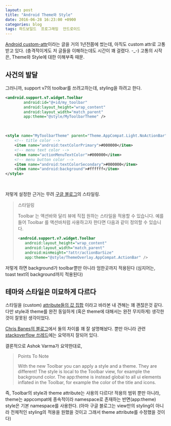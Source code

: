 ```yaml
---
layout: post
title: "Android Theme와 Style"
date: 2016-06-28 16:23:00 +0900
categories: blog
tags: 하드보일드  프로그래밍  안드로이드
---
```


[Android custom-attr](/blog/2015/07/01/android-custom-attr.html)이라는 글을 거의 1년전쯤에 썼는데, 아직도 custom attr로 고통받고 있다. (충격적이게도 저 글들을 이해하는데도 시간이 꽤 걸렸다. -_-) 고통의 시작은, Theme와 Style에 대한 이해부족 때문.

사건의 발달
---------

그러니까, support v7의 toolbar를 쓰려고하는데, styling을 하려고 한다.

```xml
<android.support.v7.widget.Toolbar
        android:id="@+id/my_toolbar"
        android:layout_height="wrap_content"
        android:layout_width="match_parent"
        app:theme="@style/MyToolbarTheme" />
```

<br/>

```xml
<style name="MyToolbarTheme" parent="Theme.AppCompat.Light.NoActionBar">
    <!-- title color -->
    <item name="android:textColorPrimary">#000000</item>
    <!-- menu text color -->
    <item name="actionMenuTextColor">#000000</item>
    <!-- menu button color -->
    <item name="android:textColorSecondary">#000000</item>
    <item name="android:background">#ffffff</item>
</style>
```

<br/>

저렇게 설정한 근거는 무려 [구글 블로그](http://googledevkr.blogspot.kr/2014/10/appcompat-v21-material-design-for-pre.html)의 스타일링.

> 스타일링
> 
> Toolbar 는 액션바와 달리 뷰에 직접 원하는 스타일을 적용할 수 있습니다. 예를 들어 Toolbar 를 액션바처럼 사용하고자 한다면 다음과 같이 정의할 수 있습니다.
> 
> ```xml
> <android.support.v7.widget.Toolbar  
>    android:layout_height="wrap_content"
>    android:layout_width="match_parent"
>    android:minHeight="?attr/actionBarSize"
>    app:theme="@style/ThemeOverlay.AppCompat.ActionBar" />
> ```

저렇게 하면 background가 toolbar뿐만 아니라 엄한곳까지 적용된다 (심지어는, toast text의 background까지 적용된다)

테마와 스타일은 미묘하게 다르다
------------------------

스타일을 (custom) [attribute들의 값 집합](/blog/2015/07/01/android-custom-attr.html) 이라고 바라본 내 견해는 꽤 괜찮은것 같다. 다만 style과 theme를 완전 동일하게 (혹은 theme에 대해서는 완전 무지하게) 생각한것이 잘못된 생각이었다.

[Chris Banes의 블로그](https://chris.banes.me/2014/11/12/theme-vs-style/)에서 둘의 차이를 꽤 잘 설명해놨다. 뿐만 아니라 관련 [stackoverflow 쓰레드](http://stackoverflow.com/questions/26490126/appcompat-style-background-propagated-to-the-image-within-the-toolbar)에는 요약까지 잘되어 있다.

결론적으로 Ashok Varma가 요약한대로,

> Points To Note
>
> With the new Toolbar you can apply a style and a theme. They are different! The style is local to the Toolbar view, for example the background color. The app:theme is instead global to all ui elements inflated in the Toolbar, for example the color of the title and icons.

즉, Toolbar의 style과 theme attribute는 사용의 다르다! 적용의 범위 뿐만 아니라, theme는 appcompat에 종속적이라 namespace로 존재하는 반면(app:theme) style은 기본 namespace를 사용한다.
(아마 구글 블로그는 view만의 styling이 아니라 전체적인 styling의 적용을 원했을 것이고 그래서 theme attribute를 수정했을 것이다)

